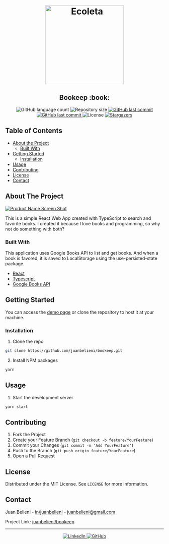 <h1 align="center">
  <img alt="Ecoleta" title="Ecoleta" src="https://raw.githubusercontent.com/juanbelieni/bookeep/master/public/icon.png?sanitize=true" width="250px" />
</h1>

<h2 align="center">
	Bookeep :book:
</h2>

<p align="center">
  <img alt="GitHub language count" src="https://img.shields.io/github/languages/count/juanbelieni/bookeep?color=%2304D361">

  <img alt="Repository size" src="https://img.shields.io/github/repo-size/juanbelieni/bookeep">

  <a href="https://github.com/juanbelieni/bookeep/commits/master">
    <img alt="GitHub last commit" src="https://img.shields.io/github/last-commit/juanbelieni/bookeep">
  </a>

  <a href="https://bookeep.netlify.app">
    <img alt="GitHub last commit" src="https://img.shields.io/badge/Demo-bookeep.netlify.app-0e76a8">
  </a>

  <img alt="License" src="https://img.shields.io/badge/license-MIT-brightgreen">
   <a href="https://github.com/juanbelieni/bookeep/stargazers">
    <img alt="Stargazers" src="https://img.shields.io/github/stars/juanbelieni/bookeep?style=social">
  </a>
</p>

<!-- TABLE OF CONTENTS -->

## Table of Contents

- [About the Project](#about-the-project)
  - [Built With](#built-with)
- [Getting Started](#getting-started)
  - [Installation](#installation)
- [Usage](#usage)
- [Contributing](#contributing)
- [License](#license)
- [Contact](#contact)

<!-- ABOUT THE PROJECT -->

## About The Project

[![Product Name Screen Shot][product-screenshot]](https://bookeep.netlify.app)

This is a simple React Web App created with TypeScript to search and favorite books. I created it because I love books and programming, so why not do something with both?

### Built With

This application uses Google Books API to list and get books. And when a book is favored, it is saved to LocalStorage using the use-persisted-state package.

- [React](https://reactjs.org/)
- [Typescript](https://www.typescriptlang.org/)
- [Google Books API](https://developers.google.com/books)

<!-- GETTING STARTED -->

## Getting Started

You can access the [demo page](https://bookeep.netlify.app) or clone the repository to host it at your machine.

### Installation

1. Clone the repo

```sh
git clone https://github.com/juanbelieni/bookeep.git
```

2. Install NPM packages

```sh
yarn
```

## Usage

1. Start the development server

```sh
yarn start
```

## Contributing

1. Fork the Project
2. Create your Feature Branch (`git checkout -b feature/YourFeature`)
3. Commit your Changes (`git commit -m 'Add YourFeature'`)
4. Push to the Branch (`git push origin feature/YourFeature`)
5. Open a Pull Request

## License

Distributed under the MIT License. See `LICENSE` for more information.

<!-- CONTACT -->

## Contact

Juan Belieni - [in/juanbelieni](https://linkedin.com/in/juanbelieni) - juanbelieni@gmail.com

Project Link: [juanbelieni/bookeep](https://github.com/juanbelieni/bookeep)

---

<p align="center">
  <a href="https://www.linkedin.com/in/juanbelieni">
    <img alt="LinkedIn" src="https://img.shields.io/badge/LinkedIn-/juanbelieni-0e76a8?style=flat&logoColor=white&logo=linkedin">
  </a>
  <a href="https://www.github.com/juanbelieni">
    <img alt="GitHub" src="https://img.shields.io/badge/GitHub-/juanbelieni-0e76a8?style=flat&logoColor=white&logo=github">
  </a>
</p>

[product-screenshot]: https://user-images.githubusercontent.com/29464328/84085422-f4d80e00-a9bb-11ea-95dc-05c9df3c9c65.png
